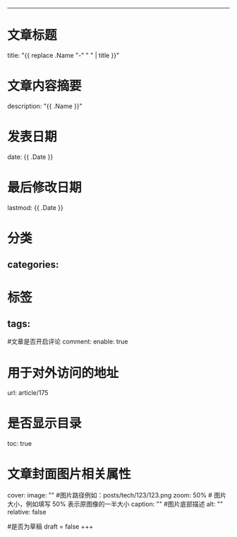 ---
# 文章标题
title: "{{ replace .Name "-" " " | title }}"
# 文章内容摘要
description: "{{ .Name }}"

# 发表日期
date: {{ .Date }}
# 最后修改日期
lastmod: {{ .Date }}
# 分类
categories:
 - 
# 标签
tags:
 - 

#文章是否开启评论
comment:
  enable: true
# 用于对外访问的地址
url: article/175
# 是否显示目录
toc: true

# 文章封面图片相关属性
cover:
   image: "" #图片路径例如：posts/tech/123/123.png
   zoom: 50% # 图片大小，例如填写 50% 表示原图像的一半大小
   caption: "" #图片底部描述
   alt: ""
   relative: false

#是否为草稿
draft = false
+++
